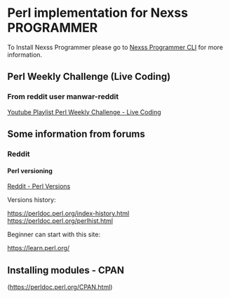 # Perl implementation for Nexss PROGRAMMER

To Install Nexss Programmer please go to [Nexss Programmer CLI](https://github.com/nexssp/cli#readme) for more information.

## Perl Weekly Challenge (Live Coding)

### From reddit user manwar-reddit

[Youtube Playlist Perl Weekly Challenge - Live Coding](https://www.youtube.com/watch?v=yPC-Iv6GdZk&list=PL8kcQda916cM-h-s-_pFywubrNDBVwjR1)

## Some information from forums

### Reddit

#### Perl versioning

[Reddit - Perl Versions](https://www.reddit.com/r/perl/comments/htf01q/question_about_perl_versions_57_bit_confused/)

Versions history:

https://perldoc.perl.org/index-history.html  
https://perldoc.perl.org/perlhist.html

Beginner can start with this site:

https://learn.perl.org/

## Installing modules - CPAN

(https://perldoc.perl.org/CPAN.html)
